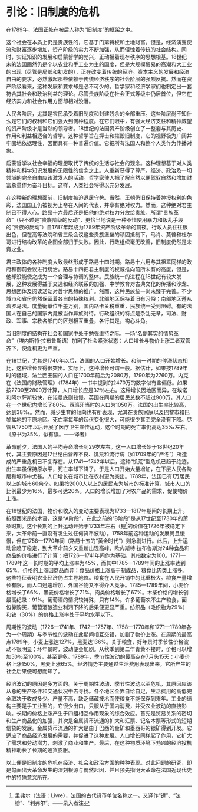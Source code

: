 # 引论：旧制度的危机

在1789年，法国正处在被后人称为“旧制度”的框架之中。

这个社会在本质上仍是贵族性的，它基于门第特权和土地财富。但是，经济演变使流动财富逐步增加，资产阶级的实力不断加强，从而侵蚀着传统的社会结构。同时，实证知识的发展和启蒙哲学的勃兴，正动摇着现存秩序的思想根基。18世纪末的法国固然仍是个以农业和手工业为主的国度，但是大规模贸易的高潮和大工业的出现（尽管是局部和初发的），正在改变着传统的经济。资本主义的发展和经济自由的要求，必然激起那些依赖于传统经济秩序的社会阶层的强烈反抗。然而在资产阶级看来，这种发展和要求却是必不可少的。哲学家和经济学家们也制定出一套符合其社会和政治利益的理论。尽管贵族阶级在社会正式等级中仍居首位，但它在经济实力和社会作用方面却相对没落。

人民各阶层，尤其是农民承受着旧制度和封建残余的全部重压。这些阶层尚不知什么是它们的权利和它们强大到何种程度。在它们眼中，有强大经济支柱和精神威望的资产阶级才是当然的领导者。18世纪的法国资产阶级创立了一整套与其历史、作用和利益相适合的哲学。这种哲学旨在抨击和摧毁旧制度，它的视野极为广阔并牢固地依据理性，因而具有一种普遍价值。它把所有法国人和整个人类作为传播对象。

启蒙哲学以社会幸福的理想取代了传统的生活与社会的观念。这种理想基于对人类精神和科学知识发展的无限性的信念之上。人重新获得了尊严。经济、政治及一切领域的完全自由应该激发人的活动。哲学家使人把了解自然以便驾驭自然和增加财富总量作为奋斗目标。这样，人类社会将得以充分发展。

在这种新的理想面前，旧制度被迫退居守势。当然，王朝仍旧保持着神授权利的色彩，法国国王仍被视为上帝在人间的代表，并享有绝对权力。然而，这种绝对君主制已不得人心。路易十六最后还是把他的绝对权力分放给贵族。所谓“贵族革命”（只不过是“贵族阶级的反动”，更恰当地说是一种不惜使用暴力和叛乱手段的“贵族的反动”）自1787年起成为1789年资产阶级革命的前夜。行政人员往往很出色，但在高等法院和省三级会议这些贵族堡垒的顽固抵制下，马肖、莫普和杜尔哥进行结构改革的企图全部归于失败。因此，行政组织毫无改善，旧制度仍然是未竟之业。

君主政体的各种制度大致最终形成于路易十四时期。路易十六用与其祖辈同样的政府和御前会议进行统治。路易十四把君主制度的权威推向前所未有的高度，但是，他却没能使之成为一个合理与协调的整体。民族统一的进程在18世纪有较大发展，这种发展得益于交通和经济联系的加强、中学教育对古典文化的传播和沙龙、思想团体及阅读活动对哲学思想的推广。然而，这种民族统一尚未臻于完善。不少城市和省份仍然保留着各自的特殊权利。北部地区保持着旧有习俗；南部地区遵从着罗马法。度量衡单位千差万别，国内路卡关税重重，民族统一受到阻碍。有的法国人在自己的国家内竟被当作异族对待。行政组织的特点是杂乱无章，司法、财政、军事、宗教各部门的区划相互重叠，各行其是，钩心斗角。

当旧制度的结构在社会和国家中处于勉强维持之际，一场“名副其实的情势革命”（埃内斯特·拉布鲁斯语）加剧了社会紧张状态：人口增长与物价上涨二者双管齐下，使危机更为严重。

在18世纪，尤其是1740年以后，法国的人口开始增长。和前一时期的停滞状态相比，这种增长显得很突出。实际上，这种增长可谓一般。据估计，如果按1789年时的疆域，法兰西王国的人口在1700年前后为2080万，1790年为2760万。内克在《法国的财政管理》（1784年）一书中提到的2470万的数字似有些偏低。如果按2700至2800万计算，人口增长应是32％左右。这种增长因地区而异，在埃诺和阿尔萨斯较快，在诺曼底则较慢。英国在同期的居民总数不超过900万，其人口在一个世纪内增长了80%。西班牙当时的人口为1050万。法国的出生率比较高，达到38‰。然而，减少生育的倾向也有所表现，尤其在贵族家庭以及巴黎市和巴黎盆地的平原地区。死亡率每年的起伏变化很大，可能很少甚至完全没有下降。尽管从1750年以后开展了医疗卫生宣传运动，这个时期的死亡率仍高达35‰左右。〔原书为35%，似有误。——译者〕

革命前夕，法国人的平均寿命增长到29岁左右。这一人口增长始于18世纪20年代，其主要原因是17世纪由营养不良、饥荒和流行病（如1709年的“严冬”）所造成的严重危机已不复存在。从1741—1742年以后，这种“饥荒”型危机已趋于绝迹。出生率虽保持原水平，死亡率却下降了。于是人口开始大量增加，在下层人民各阶层和城市中尤甚。人口增长在城市比在农村更为突出。1789年，法国已有1万居民以上的城市60余个。如果按2000人以上的居民点为城市的标准计算，城市人口的比例最少为16%，最多可达20%。人口的增长增加了对农产品的需求，促使物价上涨。

在18世纪的法国，物价和收入的变动主要表现为1733—1817年期间的长期上升。按照西米昂的术语，这是“A阶段”，在此之前的“B阶段”是从17世纪至1730年的萧条时期。这个长期的上升运动开始于1733年左右（锂[^1]的价值在1726年被稳定下来，大革命前一直没有发生过任何货币波动）。1758年前这种运动的发展尚且缓慢，但在1758—1770年间（路易十五的“黄金时代”）则急剧进行。此后，上升运动曾趋于稳定，到大革命前夕又重新出现高峰。欧内斯特·拉布鲁斯对24种食品和商品的价格进行了计算：把1726—1741年间作为基础，其指数定为100。1771—1789年这一长时期的平均上涨率为45%，而其中1785—1789年间的上涨率达到65%。价格的上涨因商品而异：食品价格上涨高于制成品，粮食比肉类上涨多。这些特征表明农业经济仍占主导地位。粮食在人民开销中的比重极大。粮食产量增长有限，而人口迅速增加，外国谷物又不得介入竞争。1785—1789年间，小麦价格增长了66%，黑麦价格增长了71%，肉类价格增长了67%。木柴价格的增长创最高纪录：91%。葡萄酒的情况较特殊，只有14%。许多葡萄农不生产粮食，面包靠购买，葡萄酒酿造业利润下降的后果便更显严重。纺织品（毛织物为29%）和铁（30%）的价格上涨率处于平均水平以下。

周期性的波动（1726—1741年、1742—1757年、1758—1770年和1771—1789年各为一个周期）与季节性的波动在此期间相互交错，加剧了物价上涨。在周期的最高点1789年，小麦上涨达127%，黑麦达136%。关于粮食，好年景时季节性价格波动不很明显；坏年景时，波动便会加剧。从秋季到第二年青黄不接时，价格可以增加50％至100%，甚至更多。1789年，季节性波动的最高点在7月头15天：小麦价格上涨150%，黑麦上涨65%。经济情势主要通过生活费用表现出来，它所产生的社会后果便可想而知了。

经济波动的原因是多方面的。关于周期性波动、季节性波动以至危机，其原因应该从总的生产条件和交通状况中去寻找。各个地区全靠自给自足，生活费用的高低完全取决于收成多少。产量不高，缺乏储藏技术而使粮食不能保存到来年。工业的结构主要是手工业型的，它很少出口，只服从于国内消费，并受农业波动的直接影响。长期的价格上涨产生于四组相互作用现象的综合效应。首先是贸易关系的密切和生产商品化的加强，其次是金属货币流通的扩大和汇票、记名本票等形式的短期信贷的发展。金属货币流通的扩大是由于巴西的金矿和墨西哥的银矿得到开发。它适应了商品经济发展的需要，并促进了这种发展。人口增长同样起了作用，它扩大了需求和劳动潜力，刺激了商业和生产。最后，在这种物质环境下勃兴的经济投机精神助长了长期的通货膨胀。

以上便是旧制度的危机在经济、社会和政治方面的种种表现。对此问题的研究，即是勾画出大革命发生的深刻根源与偶然起因，并且预先指明大革命在法国近现代史中的特殊意义所在。

[^1]: 里弗尔（法语：Livre），法国的古代货币单位名称之一。又译作“锂”、“法镑”、“利弗尔”。——录入者注
